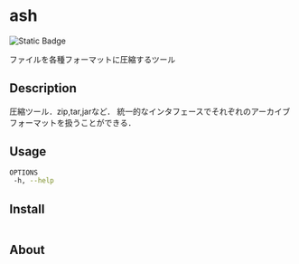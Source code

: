 # ash
![Static Badge](https://img.shields.io/badge/License-MIT-green)

ファイルを各種フォーマットに圧縮するツール

## Description
圧縮ツール．zip,tar,jarなど．
統一的なインタフェースでそれぞれのアーカイブフォーマットを扱うことができる．

## Usage
```sh
OPTIONS
 -h, --help
```

## Install
```sh
```

## About
